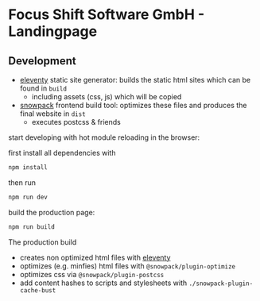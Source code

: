 # Focus Shift Software GmbH - Landingpage

## Development

- [eleventy](https://www.11ty.dev/) static site generator: builds the static html sites which can be found in `build`
  - including assets (css, js) which will be copied
- [snowpack](https://www.snowpack.dev) frontend build tool: optimizes these files and produces the final website in `dist`
  - executes postcss & friends

start developing with hot module reloading in the browser:

first install all dependencies with

```bash
npm install
```

then run

```bash
npm run dev
```

build the production page:

```bash
npm run build
```

The production build

- creates non optimized html files with [eleventy](https://www.11ty.dev/)
- optimizes (e.g. minfies) html files with `@snowpack/plugin-optimize`
- optimizes css via `@snowpack/plugin-postcss`
- add content hashes to scripts and stylesheets with `./snowpack-plugin-cache-bust`
